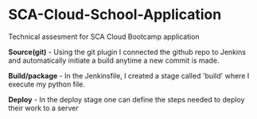# SCA-Cloud-School-Application
Technical assesment for SCA Cloud Bootcamp application

**Source(git)** - Using the git plugin I connected the github repo to Jenkins and automatically initiate a build anytime a new commit is made.

**Build/package** - In the Jenkinsfile, I created a stage called 'build' where I execute my python file.

**Deploy** - In the deploy stage one can define the steps needed to deploy their work to a server

